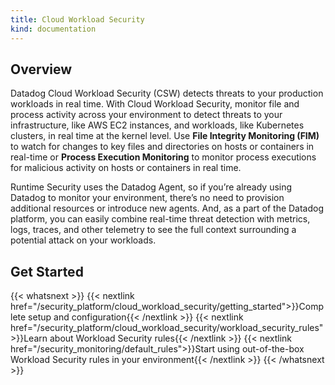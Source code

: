 ```yaml
---
title: Cloud Workload Security
kind: documentation
---
```


## Overview

Datadog Cloud Workload Security (CSW) detects threats to your production workloads in real time. With Cloud Workload Security, monitor file and process activity across your environment to detect threats to your infrastructure, like AWS EC2 instances, and workloads, like Kubernetes clusters, in real time at the kernel level. Use **File Integrity Monitoring (FIM)** to watch for changes to key files and directories on hosts or containers in real-time or **Process Execution Monitoring** to monitor process executions for malicious activity on hosts or containers in real time.

Runtime Security uses the Datadog Agent, so if you’re already using Datadog to monitor your environment, there’s no need to provision additional resources or introduce new agents. And, as a part of the Datadog platform, you can easily combine real-time threat detection with metrics, logs, traces, and other telemetry to see the full context surrounding a potential attack on your workloads.

## Get Started

{{< whatsnext >}}
  {{< nextlink href="/security_platform/cloud_workload_security/getting_started">}}Complete setup and configuration{{< /nextlink >}}
  {{< nextlink href="/security_platform/cloud_workload_security/workload_security_rules">}}Learn about Workload Security rules{{< /nextlink >}}
  {{< nextlink href="/security_monitoring/default_rules">}}Start using out-of-the-box Workload Security rules in your environment{{< /nextlink >}}
{{< /whatsnext >}}

